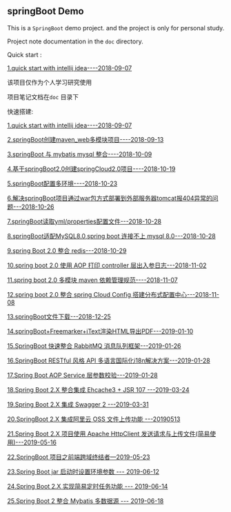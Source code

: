 ## springBoot Demo  



This is a `SpringBoot` demo project. and the project is only for personal study.   

Project note documentation in the `doc` directory.   

Quick start :  

[1.quick start with intellij idea----2018-09-07](doc/1.quick_start_with_intellij_idea.md )  



该项目仅作为个人学习研究使用    

项目笔记文档在`doc` 目录下  

快速搭建:  

[1.quick start with intellij idea----2018-09-07](doc/1.quick_start_with_intellij_idea.md )   

[2.springBoot创建maven_web多模块项目----2018-09-13](doc/2.springBoot创建maven_web多模块项目.md)  

[3.springBoot 与 mybatis mysql 整合----2018-10-09](doc/3.springBoot与mybatis_mysql整合.md "3.springBoot与mybatis_mysql整合.md")  

[4.基于springBoot2.0创建springCloud2.0项目----2018-10-19](doc/4.基于springBoot2.0创建springCloud2.0项目.md "4.基于springBoot2.0创建springCloud2.0项目.md")  

[5.springBoot配置多环境----2018-10-23](doc/5.springBoot配置多环境.md "doc/5.springBoot配置多环境.md")

[6.解决springBoot项目通过war包方式部署到外部服务器tomcat报404异常的问题---2018-10-26](doc/6.解决springBoot项目通过war包方式部署到外部服务器tomcat报404异常的问题.md "doc/6.解决springBoot项目通过war包方式部署到外部服务器tomcat报404异常的问题.md")  

[7.springBoot读取yml/properties配置文件---2018-10-28](doc/7.springBoot读取yml_properties配置文件.md "doc/7.springBoot读取yml_properties配置文件.md")  

[8.springBoot适配MySQL8.0,spring boot 连接不上 mysql 8.0---2018-10-28](doc/8.springBoot适配MySQL8.0.md "doc/8.springBoot适配MySQL8.0.md")  

[9.spring Boot 2.0 整合 redis---2018-10-29](doc/9.springBoot2.0整合redis.md "doc/9.springBoot2.0整合redis.md")  

[10.spring boot 2.0 使用 AOP 打印 controller 层出入参日志---2018-11-02](doc/10.springBoot2.0使用AOP打印controller层出入参日志.md "doc/10.springBoot2.0使用AOP打印controller层出入参日志.md")  

[11.spring boot 2.0 多模块 maven 依赖管理规范----2018-11-07](doc/11.springBoot2.0多模块maven依赖管理规范.md "doc/11.springBoot2.0多模块maven依赖管理规范.md")  

[12.spring boot 2.0 整合 spring Cloud Config 搭建分布式配置中心---2018-11-08](doc/12.springBoot2.0整合springCloudConfig分布式配置中心.md "doc/12.springBoot2.0整合springCloudConfig分布式配置中心.md")  

[13.springBoot文件下载---2018-12-25](doc/13.springBoot文件下载.md "doc/13.springBoot文件下载.md")    

[14.springBoot+Freemarker+iText渲染HTML导出PDF---2019-01-10](doc/14.springBoot_Freemarker_iText渲染HTML导出PDF.md "doc/14.springBoot_Freemarker_iText渲染HTML导出PDF.md")  

[15.SpringBoot 快速整合 RabbitMQ 消息队列框架---2019-01-26](doc/15.spring_boot_rabbitmq.md "doc/15.spring_boot_rabbitmq.md")  

[16.SpringBoot RESTful 风格 API 多语言国际化i18n解决方案---2019-01-28](doc/16.spring_boot_i18n_multiply_language_restful_api.md "doc/16.spring_boot_i18n_multiply_language_restful_api.md")  

[17.Spring Boot AOP Service 层参数校验---2019-01-28](doc/17.spring_boot_aop_service_validation.md "doc/17.spring_boot_aop_service_validation.md")  

[18.Spring Boot 2.X 整合集成 Ehcache3 + JSR 107 ---2019-03-24](./doc/18.spring_boot_2_ehcache3_jsr107.md)  

[19.Spring Boot 2.X 集成 Swagger 2 ---2019-03-31](./doc/19.spring_boot_2_swagger_2.md)  

[20.SpringBoot 2.X 集成阿里云  OSS  文件上传功能 ---20190513](./doc/20.spring_boot_2_aliyun_oss.md "./doc/20.spring_boot_2_aliyun_oss.md")   

[21.Spring Boot 2.X 项目使用 Apache HttpClient 发送请求与上传文件(简易使用)---2019-05-16](./doc/21.spring_boot_2_apache_httpclient.md "./doc/21.spring_boot_2_apache_httpclient.md")  

[22.SpringBoot 项目之前端跨域终结者—2019-05-23](./doc/22.spring_boot_2_cors_filter.md "./doc/22.spring_boot_2_cors_filter.md")  

[23.Spring Boot jar 启动时设置环境参数 --- 2019-06-12](./doc/23.spring_boot_jar_setting_active_profile_at_startup.md "./doc/23.spring_boot_jar_setting_active_profile_at_startup.md")  

[24.Spring Boot 2.X 实现简易定时任务功能 --- 2019-06-14](./doc/24.spring_boot_2_schedule.md "./doc/24.spring_boot_2_schedule.md")  

[25.Spring Boot 2 整合 Mybatis 多数据源 --- 2019-06-18](./doc/25.spring_boot_2_mybatis_multi_datasource.md "./doc/25.spring_boot_2_mybatis_multi_datasource.md")  

  





​    





​    

















